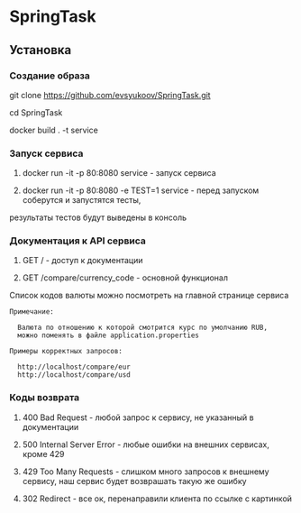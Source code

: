 # SpringTask

## Установка

###  Создание образа
git clone https://github.com/evsyukoov/SpringTask.git

cd SpringTask

docker build . -t service

### Запуск сервиса

1) docker run -it -p 80:8080 service - запуск сервиса

2) docker run -it -p 80:8080 -e TEST=1 service - перед запуском соберутся и запустятся тесты, 

результаты тестов будут выведены в консоль

###  Документация к API сервиса

1) GET / - доступ к документации

2) GET /compare/currency_code - основной функционал

Список кодов валюты можно посмотреть на главной странице сервиса

    Примечание:
    
      Валюта по отношению к которой смотрится курс по умолчанию RUB,
      можно поменять в файле application.properties

    Примеры корректных запросов:
    
      http://localhost/compare/eur
      http://localhost/compare/usd
      
###  Коды возврата

1) 400 Bad Request - любой запрос к сервису, не указанный в документации

2) 500 Internal Server Error - любые ошибки на внешних сервисах, кроме 429

3) 429 Too Many Requests - слишком много запросов к внешнему сервису, наш сервис будет возврашать такую же ошибку

4) 302 Redirect - все ок, перенаправили клиента по ссылке с картинкой


